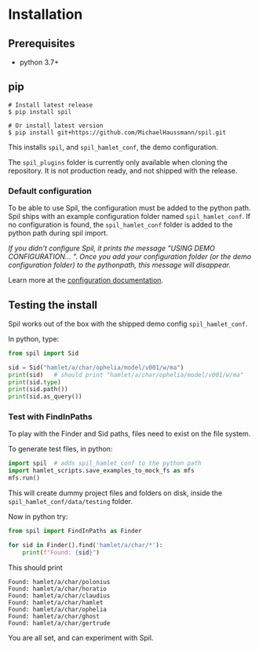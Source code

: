 # Installation

## Prerequisites
- python 3.7+

## pip

```shell
# Install latest release
$ pip install spil

# Or install latest version
$ pip install git+https://github.com/MichaelHaussmann/spil.git
```
This installs `spil`, and `spil_hamlet_conf`, the demo configuration.

The `spil_plugins` folder is currently only available when cloning the repository.
It is not production ready, and not shipped with the release.


### Default configuration

To be able to use Spil, the configuration must be added to the python path.  
Spil ships with an example configuration folder named `spil_hamlet_conf`.
If no configuration is found, the `spil_hamlet_conf` folder is added to the python path during spil import.

*If you didn't configure Spil, it prints the message "USING DEMO CONFIGURATION... ".*
*Once you add your configuration folder (or the demo configuration folder) to the pythonpath, this message will disappear.*

Learn more at the [configuration documentation](configuration.md).

## Testing the install

Spil works out of the box with the shipped demo config `spil_hamlet_conf`.

In python, type:
```python
from spil import Sid

sid = Sid("hamlet/a/char/ophelia/model/v001/w/ma")
print(sid)   # should print "hamlet/a/char/ophelia/model/v001/w/ma"
print(sid.type)
print(sid.path())
print(sid.as_query())
```

### Test with FindInPaths

To play with the Finder and Sid paths, files need to exist on the file system.

To generate test files, in python:
```python
import spil  # adds spil_hamlet_conf to the python path
import hamlet_scripts.save_examples_to_mock_fs as mfs
mfs.run()
```
This will create dummy project files and folders on disk, inside the `spil_hamlet_conf/data/testing` folder.

Now in python try:
```python
from spil import FindInPaths as Finder

for sid in Finder().find('hamlet/a/char/*'):
    print(f"Found: {sid}")
```
This should print
```
Found: hamlet/a/char/polonius
Found: hamlet/a/char/horatio
Found: hamlet/a/char/claudius
Found: hamlet/a/char/hamlet
Found: hamlet/a/char/ophelia
Found: hamlet/a/char/ghost
Found: hamlet/a/char/gertrude
```

You are all set, and can experiment with Spil.

